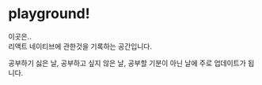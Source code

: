 # playground!

이곳은..<br/>
리액트 네이티브에 관한것을 기록하는 공간입니다.<br/>

공부하기 싫은 날, 공부하고 싶지 않은 날, 공부할 기분이 아닌 날에 주로 업데이트가 됩니다.
